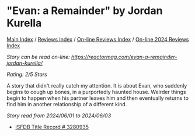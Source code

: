 # "Evan: a Remainder" by Jordan Kurella

[Main Index](../../../README.md) / [Reviews Index](../../README.md) / [On-line Reviews Index](../README.md) / [On-line 2024 Reviews Index](README.md)

*Story can be read on-line: <https://reactormag.com/evan-a-remainder-jordan-kurella/>*

*Rating: 2/5 Stars*

A story that didn't really catch my attention. It is about Evan, who suddenly begins to cough up bones, in a purportedly haunted house. Weirder things begin to happen when his partner leaves him and then eventually returns to find him in another relationship of a different kind.

*Story read from 2024/06/01 to 2024/06/03*

- [ISFDB Title Record # 3280935](https://www.isfdb.org/cgi-bin/title.cgi?3280935)
